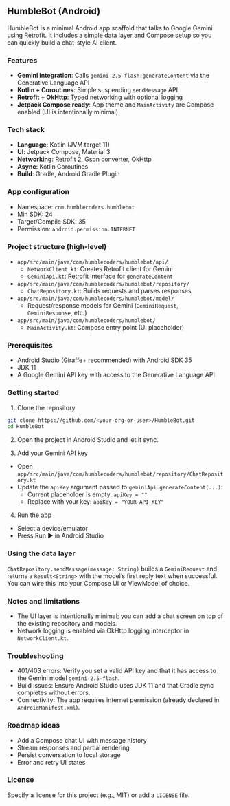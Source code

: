 ## HumbleBot (Android)

HumbleBot is a minimal Android app scaffold that talks to Google Gemini using Retrofit. It includes a simple data layer and Compose setup so you can quickly build a chat-style AI client.

### Features
- **Gemini integration**: Calls `gemini-2.5-flash:generateContent` via the Generative Language API
- **Kotlin + Coroutines**: Simple suspending `sendMessage` API
- **Retrofit + OkHttp**: Typed networking with optional logging
- **Jetpack Compose ready**: App theme and `MainActivity` are Compose-enabled (UI is intentionally minimal)

### Tech stack
- **Language**: Kotlin (JVM target 11)
- **UI**: Jetpack Compose, Material 3
- **Networking**: Retrofit 2, Gson converter, OkHttp
- **Async**: Kotlin Coroutines
- **Build**: Gradle, Android Gradle Plugin

### App configuration
- Namespace: `com.humblecoders.humblebot`
- Min SDK: 24
- Target/Compile SDK: 35
- Permission: `android.permission.INTERNET`

### Project structure (high-level)
- `app/src/main/java/com/humblecoders/humblebot/api/`
  - `NetworkClient.kt`: Creates Retrofit client for Gemini
  - `GeminiApi.kt`: Retrofit interface for `generateContent`
- `app/src/main/java/com/humblecoders/humblebot/repository/`
  - `ChatRepository.kt`: Builds requests and parses responses
- `app/src/main/java/com/humblecoders/humblebot/model/`
  - Request/response models for Gemini (`GeminiRequest`, `GeminiResponse`, etc.)
- `app/src/main/java/com/humblecoders/humblebot/`
  - `MainActivity.kt`: Compose entry point (UI placeholder)

### Prerequisites
- Android Studio (Giraffe+ recommended) with Android SDK 35
- JDK 11
- A Google Gemini API key with access to the Generative Language API

### Getting started
1) Clone the repository
```bash
git clone https://github.com/<your-org-or-user>/HumbleBot.git
cd HumbleBot
```

2) Open the project in Android Studio and let it sync.

3) Add your Gemini API key
- Open `app/src/main/java/com/humblecoders/humblebot/repository/ChatRepository.kt`
- Update the `apiKey` argument passed to `geminiApi.generateContent(...)`:
  - Current placeholder is empty: `apiKey = ""`
  - Replace with your key: `apiKey = "YOUR_API_KEY"`

4) Run the app
- Select a device/emulator
- Press Run ▶ in Android Studio

### Using the data layer
`ChatRepository.sendMessage(message: String)` builds a `GeminiRequest` and returns a `Result<String>` with the model’s first reply text when successful. You can wire this into your Compose UI or ViewModel of choice.

### Notes and limitations
- The UI layer is intentionally minimal; you can add a chat screen on top of the existing repository and models.
- Network logging is enabled via OkHttp logging interceptor in `NetworkClient.kt`.

### Troubleshooting
- 401/403 errors: Verify you set a valid API key and that it has access to the Gemini model `gemini-2.5-flash`.
- Build issues: Ensure Android Studio uses JDK 11 and that Gradle sync completes without errors.
- Connectivity: The app requires internet permission (already declared in `AndroidManifest.xml`).

### Roadmap ideas
- Add a Compose chat UI with message history
- Stream responses and partial rendering
- Persist conversation to local storage
- Error and retry UI states

### License
Specify a license for this project (e.g., MIT) or add a `LICENSE` file.


